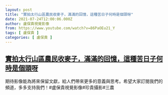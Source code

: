 ```yaml
---
layout: post
title: "實拍太行山區農民收麥子，滿滿的回憶，這種苦日子何時是個頭呀"
date: 2021-07-24T12:00:06.000Z
author: 盧保貴視覺影像
from: https://www.youtube.com/watch?v=86PaOEu21_Y
tags: [ 盧保貴 ]
categories: [ 盧保貴 ]
---
```

<!--1627128006000-->
[實拍太行山區農民收麥子，滿滿的回憶，這種苦日子何時是個頭呀](https://www.youtube.com/watch?v=86PaOEu21_Y)
------

<div>
期待影像能為將來保留文獻，給人們帶來更多的意義與思考。希望大家訂閱我們的頻道，多多支持我們！#盧保貴視覺影像#珍貴攝影#三農
</div>
